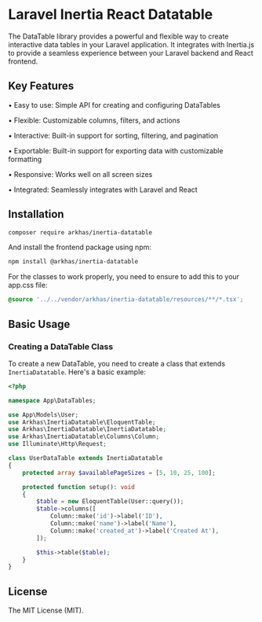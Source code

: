 # Laravel Inertia React Datatable

The DataTable library provides a powerful and flexible way to create interactive data tables in your Laravel application. It integrates with Inertia.js to provide a seamless experience between your Laravel backend and React frontend.


## Key Features
• Easy to use: Simple API for creating and configuring DataTables

• Flexible: Customizable columns, filters, and actions

• Interactive: Built-in support for sorting, filtering, and pagination

• Exportable: Built-in support for exporting data with customizable formatting

• Responsive: Works well on all screen sizes

• Integrated: Seamlessly integrates with Laravel and React



## Installation

```bash
composer require arkhas/inertia-datatable
```

And install the frontend package using npm:

```bash
npm install @arkhas/inertia-datatable
```

For the classes to work properly, you need to ensure to add this to your app.css file:

```css
@source '../../vendor/arkhas/inertia-datatable/resources/**/*.tsx';
```

## Basic Usage

### Creating a DataTable Class

To create a new DataTable, you need to create a class that extends `InertiaDatatable`. Here's a basic example:

```php
<?php

namespace App\DataTables;

use App\Models\User;
use Arkhas\InertiaDatatable\EloquentTable;
use Arkhas\InertiaDatatable\InertiaDatatable;
use Arkhas\InertiaDatatable\Columns\Column;
use Illuminate\Http\Request;

class UserDataTable extends InertiaDatatable
{
    protected array $availablePageSizes = [5, 10, 25, 100];

    protected function setup(): void
    {
        $table = new EloquentTable(User::query());
        $table->columns([
            Column::make('id')->label('ID'),
            Column::make('name')->label('Name'),
            Column::make('created_at')->label('Created At'),
        ]);

        $this->table($table);
    }
}
```

## License

The MIT License (MIT).
